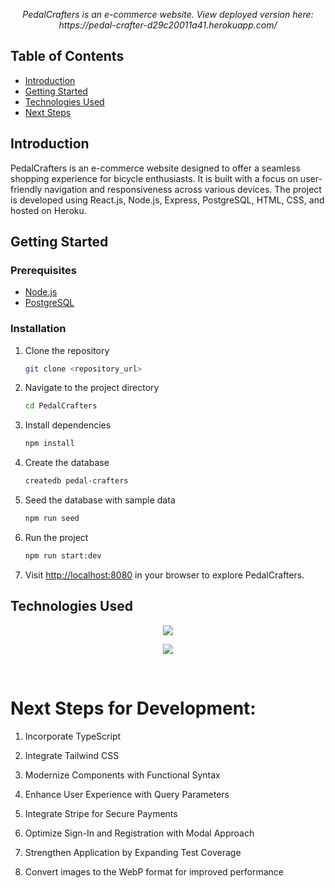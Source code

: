 <p align="center" style="font-style: italic">
  PedalCrafters is an e-commerce website. View deployed version here: https://pedal-crafter-d29c20011a41.herokuapp.com/
</p>

## Table of Contents

- [Introduction](#introduction)
- [Getting Started](#getting-started)
- [Technologies Used](#technologies-used)
- [Next Steps](#next-steps)

## Introduction

PedalCrafters is an e-commerce website designed to offer a seamless shopping experience for bicycle enthusiasts. It is built with a focus on user-friendly navigation and responsiveness across various devices. The project is developed using React.js, Node.js, Express, PostgreSQL, HTML, CSS, and hosted on Heroku.

## Getting Started

### Prerequisites

- [Node.js](https://nodejs.org/)
- [PostgreSQL](https://www.postgresql.org/)

### Installation

1. Clone the repository

   ```bash
   git clone <repository_url>
   ```

2. Navigate to the project directory

   ```bash
   cd PedalCrafters
   ```

3. Install dependencies

   ```bash
   npm install
   ```

4. Create the database

   ```bash
   createdb pedal-crafters
   ```

5. Seed the database with sample data

   ```bash
   npm run seed
   ```

6. Run the project

   ```bash
   npm run start:dev
   ```

7. Visit [http://localhost:8080](http://localhost:8080) in your browser to explore PedalCrafters.

## Technologies Used

<p align="center">
  <a href="https://skillicons.dev">
    <img src="https://skillicons.dev/icons?i=react,redux,js,nodejs,express" />
  </a>
</p>

<p align="center">
  <a href="https://skillicons.dev">
    <img src="https://skillicons.dev/icons?i=postgres,html,css,heroku" />
  </a>
</p>

<br/>

# Next Steps for Development:

1. Incorporate TypeScript

2. Integrate Tailwind CSS

3. Modernize Components with Functional Syntax

4. Enhance User Experience with Query Parameters

5. Integrate Stripe for Secure Payments

6. Optimize Sign-In and Registration with Modal Approach

7. Strengthen Application by Expanding Test Coverage

8. Convert images to the WebP format for improved performance
